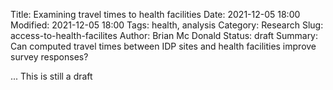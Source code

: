 Title: Examining travel times to health facilities
Date: 2021-12-05 18:00
Modified: 2021-12-05 18:00
Tags: health, analysis 
Category: Research
Slug: access-to-health-facilites
Author: Brian Mc Donald
Status: draft
Summary: Can computed travel times between IDP sites and health facilities improve survey responses?

... This is still a draft
